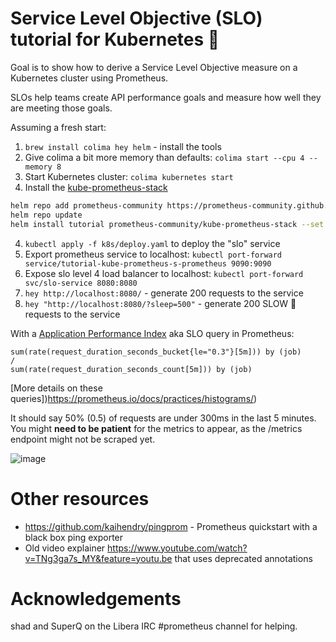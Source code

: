 # Service Level Objective (SLO) tutorial for Kubernetes 🐢

Goal is to show how to derive a Service Level Objective measure on a Kubernetes cluster using Prometheus.

SLOs help teams create API performance goals and measure how well they are
meeting those goals.

Assuming a fresh start:

1. `brew install colima hey helm` - install the tools
1. Give colima a bit more memory than defaults: `colima start --cpu 4 --memory 8`
2. Start Kubernetes cluster: `colima kubernetes start`
3. Install the [kube-prometheus-stack](https://github.com/prometheus-community/helm-charts/tree/main/charts/kube-prometheus-stack)

```bash
helm repo add prometheus-community https://prometheus-community.github.io/helm-charts
helm repo update
helm install tutorial prometheus-community/kube-prometheus-stack --set prometheus.prometheusSpec.podMonitorSelectorNilUsesHelmValues=false
```

4. `kubectl apply -f k8s/deploy.yaml` to deploy the "slo" service
5. Export prometheus service to localhost: `kubectl port-forward service/tutorial-kube-prometheus-s-prometheus 9090:9090`
6. Expose slo level 4 load balancer to localhost: `kubectl port-forward svc/slo-service 8080:8080`
7. `hey http://localhost:8080/` - generate 200 requests to the service
8. `hey "http://localhost:8080/?sleep=500"` - generate 200 SLOW 🐢 requests to the service

With a [Application Performance Index](https://en.wikipedia.org/wiki/Apdex) aka SLO query in Prometheus:

    sum(rate(request_duration_seconds_bucket{le="0.3"}[5m])) by (job)
    /
    sum(rate(request_duration_seconds_count[5m])) by (job)

[More details on these queries])https://prometheus.io/docs/practices/histograms/)

It should say 50% (0.5) of requests are under 300ms in the last 5 minutes. You
might **need to be patient** for the metrics to appear, as the /metrics
endpoint might not be scraped yet.

![image](https://github.com/kaihendry/slo/assets/765871/6ebcb036-1da6-4489-ad66-207ae94a7208)

# Other resources

* https://github.com/kaihendry/pingprom - Prometheus quickstart with a black box ping exporter
* Old video explainer <https://www.youtube.com/watch?v=TNg3ga7s_MY&feature=youtu.be> that uses deprecated annotations

# Acknowledgements

shad and SuperQ on the Libera IRC #prometheus channel for helping.
